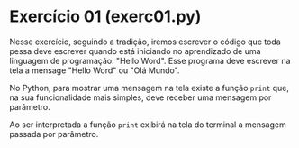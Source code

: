 # Exercício 01 (exerc01.py)

Nesse exercício, seguindo a tradição, iremos escrever o código que toda pessa deve escrever quando está iniciando no aprendizado de uma linguagem de programação: "Hello Word". Esse programa deve escrever na tela a mensage "Hello Word" ou "Olá Mundo".

No Python, para mostrar uma mensagem na tela existe a função `print` que, na sua funcionalidade mais simples, deve receber uma mensagem por parâmetro. 

Ao ser interpretada a função `print` exibirá na tela do terminal a mensagem passada por parâmetro.
